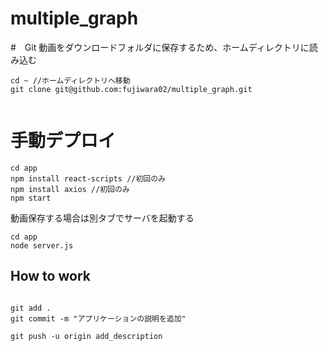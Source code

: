 # multiple_graph

#　Git
動画をダウンロードフォルダに保存するため、ホームディレクトリに読み込む
```terminal
cd ~ //ホームディレクトリへ移動
git clone git@github.com:fujiwara02/multiple_graph.git 


```

# 手動デプロイ
```terminal
cd app
npm install react-scripts //初回のみ
npm install axios //初回のみ
npm start

```

動画保存する場合は別タブでサーバを起動する
```terminal
cd app
node server.js

```

## How to work

```terminal

git add .
git commit -m "アプリケーションの説明を追加"

git push -u origin add_description
```
